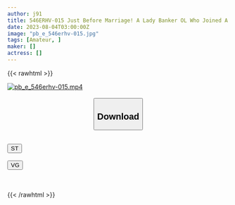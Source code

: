 ```yaml
---
author: j91
title: 546ERHV-015 Just Before Marriage! A Lady Banker OL Who Joined A Connection, Leaked Out Sleeping Data Out Of One Night At The Last Night Out. Gonzo Video That Goes Crazy With A Beautiful Busty Nasty Body
date: 2023-08-04T03:00:00Z
image: "pb_e_546erhv-015.jpg"
tags: [Amateur, ]
maker: []
actress: []
---
```



{{< rawhtml >}}

<div class="video" data-videoid="XzGwRm2Qq1HW0w">
    <a href="javascript:;">
        <img src="https://my.j91.asia/posts/pb_e_546erhv-015/pb_e_546erhv-015.jpg" width="WIDTH" height="HEIGHT" alt="pb_e_546erhv-015.mp4" loading="lazy">
    </a>
</div>

<script type="text/javascript" src="https://j91.asia/asset/on-demand-st.js"></script>

<br>
  <link rel="stylesheet" href="https://j91.asia/asset/bs5.css">
  
  <center>
  <button class="btn btn-primary" type="button" data-bs-toggle="collapse" data-bs-target=".multi-collapse" aria-expanded="false" aria-controls="multiCollapseExample1 multiCollapseExample2"><h2>Download</h2></button></center>
</p>
<div class="row">
  <div class="col">
    <div class="collapse multi-collapse" id="multiCollapseExample1">
      <div class="card card-body">
	      	      <br>
<div class="buttons">  
<a href="https://streamtape.to/v/XzGwRm2Qq1HW0w"><button class="btn-hover color-3"><i class="fa fa-download"></i> ST</button></a></div>
    </div>
  </div>
</div>
  <div class="col">
    <div class="collapse multi-collapse" id="multiCollapseExample2">
      <div class="card card-body">
	      <br>
<div class="buttons">
    <a href="https://vgembed.com/v/l4vexvoabkE8B9k"><button class="btn-hover color-9"><i class="fa fa-download"></i> VG</button></a></div>
<br><br>
      </div>
    </div>
  </div>
</div>

{{< /rawhtml >}}
